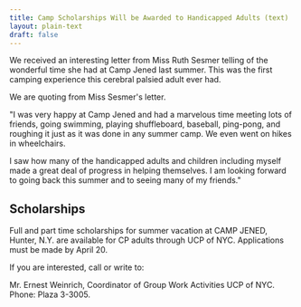 ```yaml
---
title: Camp Scholarships Will be Awarded to Handicapped Adults (text)
layout: plain-text
draft: false
---
```


We received an interesting letter from Miss Ruth Sesmer telling of the wonderful time she had at Camp Jened last summer. This was the first camping experience this cerebral palsied adult ever had. 

We are quoting from Miss Sesmer's letter.

"I was very happy at Camp Jened and had a marvelous time meeting lots of friends, going swimming, playing shuffleboard, baseball, ping-pong, and roughing it just as it was done in any summer camp. We even went on hikes in wheelchairs. 

I saw how many of the handicapped adults and children including myself made a great deal of progress in helping themselves. I am looking forward to going back this summer and to seeing many of my friends."

## Scholarships

Full and part time scholarships for summer vacation at CAMP JENED, Hunter, N.Y. are available for CP adults through UCP of NYC. Applications must be made by April 20. 

If you are interested, call or write to: 

Mr. Ernest Weinrich, Coordinator of Group Work Activities UCP of NYC. Phone: Plaza 3-3005.
